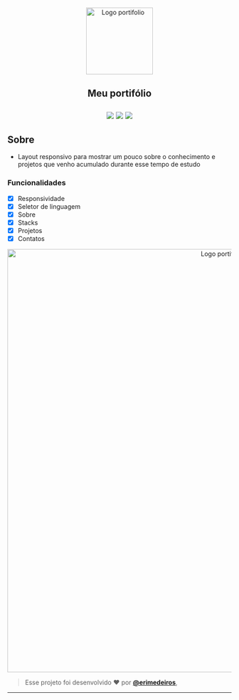 # <p align="center">

<p align="center">
      <img src="https://user-images.githubusercontent.com/73318684/221654174-1a53e468-1990-49ac-866d-15fe9ada500c.png" width="150" alt="Logo portifolio"/>
<h2 align="center"> Meu portifólio </br></br> 

<img src="https://img.shields.io/badge/dart-C.svg?style=for-the-badge&logo=dart&color=152030">
<img src="https://img.shields.io/badge/flutter-C.svg?style=for-the-badge&logo=flutter&color=0468D7"> 
<img src="https://img.shields.io/badge/Visual%20Studio%20Code-%23323330.svg?style=for-the-badge&logo=visual-studio-code&logoColor=FFFFFF&color=2F74C0">   </h2>

<h2> Sobre </h2>

- Layout responsivo para mostrar um pouco sobre o conhecimento e projetos que venho acumulado durante esse tempo de estudo
<p >



### Funcionalidades

  - [x] Responsividade
  - [x] Seletor de linguagem
  - [x] Sobre
  - [x] Stacks
  - [x] Projetos  
  - [x] Contatos
  
</p>    
<p align="center">
<img  src="https://user-images.githubusercontent.com/73318684/221653472-7abb6a75-24b9-47f6-aa6c-614b5aa96ae2.png" width="950" alt="Logo portifolio"/>
</p>











   
   >Esse projeto foi desenvolvido ❤️ por **[@erimedeiros](https://www.linkedin.com/in/erimedeiros/)**,<br> 

   ---
  
